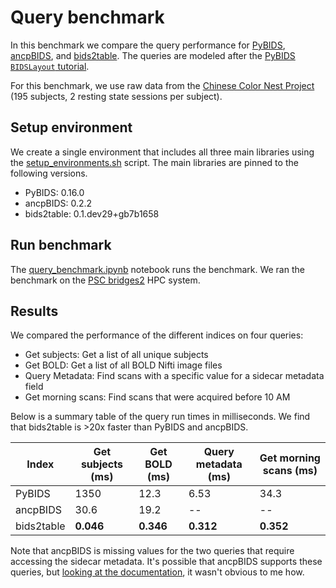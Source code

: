 # Query benchmark

In this benchmark we compare the query performance for [PyBIDS](https://github.com/bids-standard/pybids), [ancpBIDS](https://github.com/ANCPLabOldenburg/ancp-bids), and [bids2table](https://github.com/cmi-dair/bids2table). The queries are modeled after the [PyBIDS `BIDSLayout` tutorial](https://bids-standard.github.io/pybids/examples/pybids_tutorial.html#querying-the-bidslayout).

For this benchmark, we use raw data from the [Chinese Color Nest Project](http://deepneuro.bnu.edu.cn/?p=163) (195 subjects, 2 resting state sessions per subject).

## Setup environment

We create a single environment that includes all three main libraries using the [setup_environments.sh](setup_environments.sh) script. The main libraries are pinned to the following versions.

- PyBIDS: 0.16.0
- ancpBIDS: 0.2.2
- bids2table: 0.1.dev29+gb7b1658

## Run benchmark

The [query_benchmark.ipynb](query_benchmark.ipynb) notebook runs the benchmark. We ran the benchmark on the [PSC bridges2](https://www.psc.edu/resources/bridges-2/) HPC system.

## Results

We compared the performance of the different indices on four queries:

- Get subjects: Get a list of all unique subjects
- Get BOLD: Get a list of all BOLD Nifti image files
- Query Metadata: Find scans with a specific value for a sidecar metadata field
- Get morning scans: Find scans that were acquired before 10 AM

Below is a summary table of the query run times in milliseconds. We find that bids2table is >20x faster than PyBIDS and ancpBIDS.

| Index | Get subjects (ms) | Get BOLD (ms) | Query metadata (ms) | Get morning scans (ms) |
| -- | -- | -- | -- | -- |
| PyBIDS | 1350 | 12.3 | 6.53 | 34.3 |
| ancpBIDS | 30.6 | 19.2 | -- | -- |
| bids2table | **0.046** | **0.346** | **0.312** | **0.352** |

Note that ancpBIDS is missing values for the two queries that require accessing the sidecar metadata. It's possible that ancpBIDS supports these queries, but [looking at the documentation](https://ancpbids.readthedocs.io/en/latest/advancedQueries.html), it wasn't obvious to me how.
